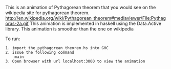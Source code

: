 This is an animation of Pythagorean theorem that you would see on the wikipedia site for pythagorean theorem.
http://en.wikipedia.org/wiki/Pythagorean_theorem#mediaviewer/File:Pythagoras-2a.gif
This animation is implemented in haskell using the Data.Active library. This animation is smoother than the one on wikipedia

To run:

	1. import the pythagorean_theorem.hs into GHC
	2. issue the following command
		main
	3. Open browser with url localhost:3000 to view the animation
